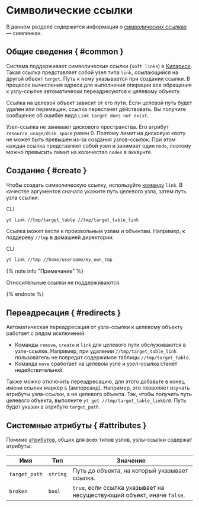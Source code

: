# Символические ссылки

В данном разделе содержится информация о [символических ссылках](https://ru.wikipedia.org/wiki/Символическая_ссылка) — симлинках.

## Общие сведения { #common }

Система поддерживает символические ссылки (`soft links`) в [Кипарисе](../../../user-guide/storage/cypress.md). Такая ссылка представляет собой узел типа `link`, ссылающийся на другой объект `target`.
Путь к нему указывается при создании ссылки. В процессе вычисления адреса для выполнения операции все обращения к узлу-ссылке автоматически переадресуются к целевому объекту.

Ссылка на целевой объект зависит от его пути.
Если целевой путь будет удален или перемещен, ссылка перестанет действовать. Вы получите сообщение об ошибке вида `Link target does not exist`.

Узел-ссылка не занимает дискового пространства. Его атрибут `resource_usage/disk_space` равен 0. Поэтому лимит на дисковую квоту не может быть превышен из-за создания узлов-ссылок.
При этом каждая ссылка представляет собой узел и занимает один `node`, поэтому можно превысить лимит на количество `nodes` в аккаунте.

## Создание { #create }

Чтобы создать символическую ссылку, используйте [команду](../../../api/commands.md#link) `link`. В качестве аргументов сначала укажите путь целевого узла, затем путь узла ссылки:

CLI
```bash
yt link //tmp/target_table //tmp/target_table_link
```

Ссылка может вести к произвольным узлам и объектам.
Например, к поддереву `//tmp` в домашней директории:

CLI
```bash
yt link //tmp //home/username/my_own_tmp
```

{% note info "Примечание" %}

Относительные ссылки не поддерживаются.

{% endnote %}

## Переадресация { #redirects }

Автоматическая переадресация от узла-ссылки к целевому объекту работает с рядом исключений:

- Команды `remove`, `create` и `link` для целевого пути обслуживаются в узле-ссылке. Например, при удалении `//tmp/target_table_link` пользователь не повредит содержимое таблицы `//tmp/target_table`.
- Команда `move` сработает на целевом узле и узел-ссылка станет недействительной.

Также можно отключить переадресацию, для этого добавьте в конец имени ссылки маркер `&` (амперсанд).
Например, это позволяет изучать атрибуты узла-ссылки, а не целевого объекта.
Так, чтобы получить путь целевого объекта, выполните `yt get //tmp/target_table_link&/@`. Путь будет указан в атрибуте `target_path`.

## Системные атрибуты { #attributes }

Помимо [атрибутов](../../../user-guide/storage/attributes.md), общих для всех типов узлов, узлы-ссылки содержат атрибуты:

| **Имя**       | **Тип**  | **Значение**                                                 |
| ------------- | -------- | ------------------------------------------------------------ |
| `target_path` | `string` | Путь до объекта, на который указывает ссылка.                |
| `broken`      | `bool`   | `true`, если ссылка указывает на несуществующий объект, иначе `false`. |

